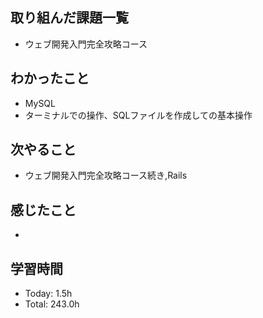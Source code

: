 ## 取り組んだ課題一覧
- ウェブ開発入門完全攻略コース
## わかったこと
- MySQL
- ターミナルでの操作、SQLファイルを作成しての基本操作
## 次やること
- ウェブ開発入門完全攻略コース続き,Rails
## 感じたこと
- 
## 学習時間
- Today: 1.5h
- Total: 243.0h
